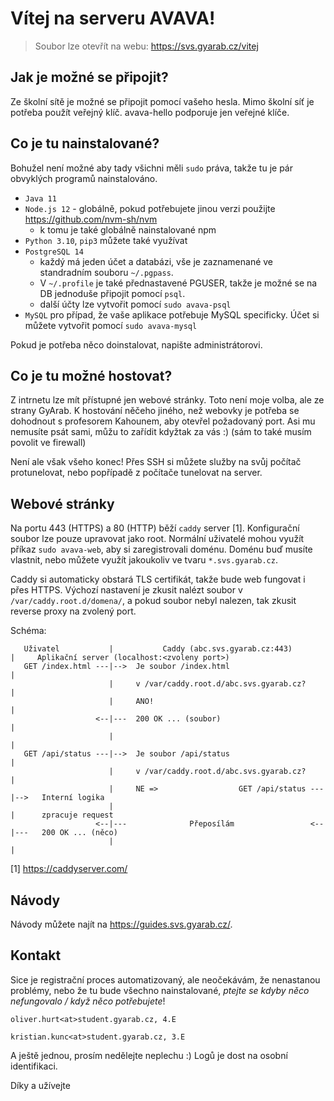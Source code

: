 
# Vítej na serveru AVAVA!

> Soubor lze otevřít na webu:
> https://svs.gyarab.cz/vitej

## Jak je možné se připojit?

Ze školní sítě je možné se připojit pomocí vašeho hesla. Mimo školní síť je potřeba použít
veřejný klíč. avava-hello podporuje jen veřejné klíče.

## Co je tu nainstalované?

Bohužel není možné aby tady všichni měli `sudo` práva, takže tu je pár obvyklých
programů nainstalováno.

 - `Java 11`
 - `Node.js 12` - globálně, pokud potřebujete jinou verzi použijte https://github.com/nvm-sh/nvm
   - k tomu je také globálně nainstalované npm
 - `Python 3.10`, `pip3` můžete také využívat
 - `PostgreSQL 14`
   - každý má jeden účet a databázi, vše je zaznamenané ve standradním souboru `~/.pgpass`.
   - V `~/.profile` je také přednastavené PGUSER, takže je možné se na DB
     jednoduše připojit pomocí `psql`.
   - další účty lze vytvořit pomocí `sudo avava-psql`
 - `MySQL` pro případ, že vaše aplikace potřebuje MySQL specificky. Účet si můžete vytvořit
   pomocí `sudo avava-mysql`

Pokud je potřeba něco doinstalovat, napište administrátorovi.

## Co je tu možné hostovat?

Z intrnetu lze mít přístupné jen webové stránky. Toto není moje volba, ale ze
strany GyArab. K hostování něčeho jiného, než webovky je potřeba se dohodnout s
profesorem Kahounem, aby otevřel požadovaný port. Asi mu nemusíte psát sami,
můžu to zařídit kdyžtak za vás :) (sám to také musím povolit ve firewall)

Není ale však všeho konec! Přes SSH si můžete služby na svůj počítač protunelovat,
nebo popřípadě z počítače tunelovat na server.

## Webové stránky

Na portu 443 (HTTPS) a 80 (HTTP) běží `caddy` server [1]. Konfigurační soubor lze pouze upravovat
jako root. Normální uživatelé mohou využít příkaz `sudo avava-web`, aby si zaregistrovali doménu.
Doménu buď musíte vlastnit, nebo můžete využít jakoukoliv ve tvaru `*.svs.gyarab.cz`.

Caddy si automaticky obstará TLS certifikát, takže bude web fungovat i přes HTTPS. Výchozí
nastavení je zkusit nalézt soubor v `/var/caddy.root.d/domena/`, a pokud soubor nebyl nalezen,
tak zkusit reverse proxy na zvolený port.

Schéma:
```
   Uživatel           |           Caddy (abc.svs.gyarab.cz:443)       |     Aplikační server (localhost:<zvoleny port>)
   GET /index.html ---|-->  Je soubor /index.html                     |
                      |     v /var/caddy.root.d/abc.svs.gyarab.cz?    |
                      |     ANO!                                      |
                   <--|---  200 OK ... (soubor)                       |
                      |                                               |
   GET /api/status ---|-->  Je soubor /api/status                     |
                      |     v /var/caddy.root.d/abc.svs.gyarab.cz?    |
                      |     NE =>                  GET /api/status ---|-->   Interní logika
                      |                                               |      zpracuje request
                   <--|---              Přeposílám                 <--|---   200 OK ... (něco)
                      |                                               |
```

[1] https://caddyserver.com/

## Návody

Návody můžete najít na https://guides.svs.gyarab.cz/.

## Kontakt

Sice je registrační proces automatizovaný, ale neočekávám, že nenastanou problémy, nebo
že tu bude všechno nainstalované, *ptejte se kdyby něco nefungovalo / když něco potřebujete*!

`oliver.hurt<at>student.gyarab.cz, 4.E`

`kristian.kunc<at>student.gyarab.cz, 3.E`


A ještě jednou, prosím nedělejte neplechu :) Logů je dost na osobní identifikaci.

Díky a užívejte
